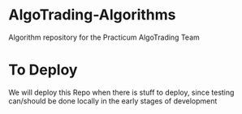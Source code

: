 # AlgoTrading-Algorithms
Algorithm repository for the Practicum AlgoTrading Team

# To Deploy
We will deploy this Repo when there is stuff to deploy, since testing can/should be done locally in the early stages of development

